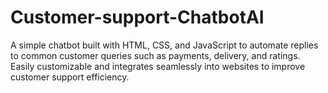 # Customer-support-ChatbotAI
A simple chatbot built with HTML, CSS, and JavaScript to automate replies to common customer queries such as payments, delivery, and ratings. Easily customizable and integrates seamlessly into websites to improve customer support efficiency.
